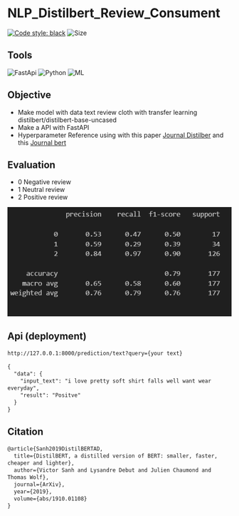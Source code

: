 # NLP_Distilbert_Review_Consument
<p align="left">
<a  href= "https://github.com/psf/black">
  <img src="https://img.shields.io/badge/code%20style-black-000000.svg" 
  alt="Code style: black"
  ></a>
  <img src="https://img.shields.io/github/repo-size/ackermanjayjay/DS_Student-Perfomance" 
  alt="Size">
</p>

## Tools
<p align="left">
  <img src="https://img.shields.io/badge/FastAPI-005571?style=for-the-badge&logo=fastapi" 
  alt="FastApi">
  <img src="https://img.shields.io/badge/python-3670A0?style=for-the-badge&logo=python&logoColor=ffdd54" 
  alt="Python">
  <img src="https://img.shields.io/badge/%F0%9F%A4%97%20Hugging%20Face-Spaces-blue" 
  alt="ML">
  </p>


## Objective

- Make model with data text review cloth with transfer learning distilbert/distilbert-base-uncased
- Make a API with FastAPI
- Hyperparameter Reference using with this paper [Journal Distilber](https://arxiv.org/pdf/1910.01108) and this [Journal bert](https://arxiv.org/pdf/1810.04805)



## Evaluation 
- 0 Negative review
- 1 Neutral review
- 2 Positive review

![eval](Eval.PNG)


## Api (deployment)
```
http://127.0.0.1:8000/prediction/text?query={your text}
```


```
{
  "data": {
    "input_text": "i love pretty soft shirt falls well want wear everyday",
    "result": "Positve"
  }
}
```




## Citation
```
@article{Sanh2019DistilBERTAD,
  title={DistilBERT, a distilled version of BERT: smaller, faster, cheaper and lighter},
  author={Victor Sanh and Lysandre Debut and Julien Chaumond and Thomas Wolf},
  journal={ArXiv},
  year={2019},
  volume={abs/1910.01108}
}
```
